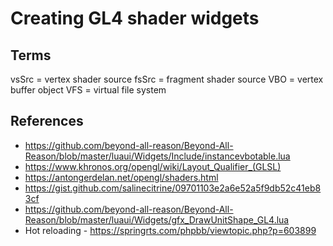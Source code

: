 # Creating GL4 shader widgets

## Terms

vsSrc = vertex shader source
fsSrc = fragment shader source
VBO = vertex buffer object
VFS = virtual file system

## References

- https://github.com/beyond-all-reason/Beyond-All-Reason/blob/master/luaui/Widgets/Include/instancevbotable.lua
- https://www.khronos.org/opengl/wiki/Layout_Qualifier_(GLSL)
- https://antongerdelan.net/opengl/shaders.html
- https://gist.github.com/salinecitrine/09701103e2a6e52a5f9db52c41eb83cf
- https://github.com/beyond-all-reason/Beyond-All-Reason/blob/master/luaui/Widgets/gfx_DrawUnitShape_GL4.lua
- Hot reloading - https://springrts.com/phpbb/viewtopic.php?p=603899
